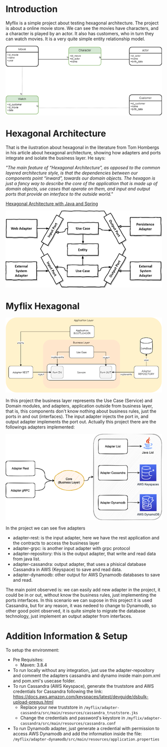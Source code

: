 # **Introduction**

Myflix is a simple project about testing hexagonal architecture.
The project is about a online movie store. We can see the movies have characters, and a character is played by an actor. It also has customers, who in turn they can watch movies.
It is a very quite simple entity relationship model.

![alt text](https://github.com/markoshlima/myflix-hexagonal/blob/main/doc/Entity%20Relatioship%20Model/Entity%20Relatioship%20Model.png?raw=true)

# **Hexagonal Architecture**

That is the ilustration about hexagonal in the literature from Tom Hombergs in his article about hexagonal architecture, showing how adapters and ports integrate and isolate the business layer. He says:

*"The main feature of “Hexagonal Architecture”, as opposed to the common layered architecture style, is that the dependencies between our components point “inward”, towards our domain objects.
The hexagon is just a fancy way to describe the core of the application that is made up of domain objects, use cases that operate on them, and input and output ports that provide an interface to the outside world."*

[Hexagonal Architecture with Java and Spring](https://reflectoring.io/spring-hexagonal/)

![alt text](https://github.com/markoshlima/myflix-hexagonal/blob/main/doc/Product%20Hexagonal%20Architecture/hexagonal-architecture.png?raw=true)

# **Myflix Hexagonal**

![](https://github.com/markoshlima/myflix-hexagonal/blob/main/doc/Product%20Hexagonal%20Architecture/Product%20Hexagonal%20Architecture.png?raw=true)

In this project the business layer represents the Use Case (Service) and Domain modules, and adapters, application outside from business layer, that is, this components don't know nothing about business rules, just the ports in and out (interfaces).
The input adapter injects the port in, and output adapter implements the port out. Actually this project there are the followings adapters implemented:

![](https://github.com/markoshlima/myflix-hexagonal/blob/main/doc/Product%20Hexagonal%20Architecture/Adapters%20Hexagonal.png?raw=true)

In the project we can see five adapters
- adapter-rest: is the input adapter, here we have the rest application and the contracts to access the business layer
- adapter-grpc: is another input adapter with grpc protocol
- adapter-repository: this is the output adapter, that write and read data from java list.
- adapter-cassandra: output adapter, that uses a phisical database Cassandra in AWS (Keyspace) to save and read data.
- adapter-dynamodb: other output for AWS Dynamodb databases to save and read.

The main point observed is: we can easily add new adapter in the project, it could be in or out, without know the business rules, just implementing the ports interfaces.
In this scenario we can supose in this project it is used Cassandra, but for any reason, it was nedeed to change to Dynamodb, so other good point observed, it is quite simple to migrate the database technology, just implement an output adapter from interfaces.

# Addition Information & Setup

To setup the environment:
- Pre Requisites:
    - Maven: 3.8.4
- To run locally without any integration, just use the adapter-repository and comment the adapters cassandra and dynamo inside main pom.xml and pom.xml's usecase folder.
- To run Cassandra (AWS Keyspace), generate the truststore and AWS credentials for Cassandra following the link: https://docs.aws.amazon.com/keyspaces/latest/devguide/dsbulk-upload-prequs.html
    - Replace your new truststore in `/myflix/adapter-cassandra/src/main/resources/cassandra_truststore.jks`
    - 	Change the credentials and password's keystore in `/myflix/adapter-cassandra/src/main/resources/cassandra.conf`
- To run Dynamodb adapter, just generate a credential with permission to access AWS Dynamodb and add the information inside the file: `/myflix/adapter-dynamodb/src/main/resources/application.properties`